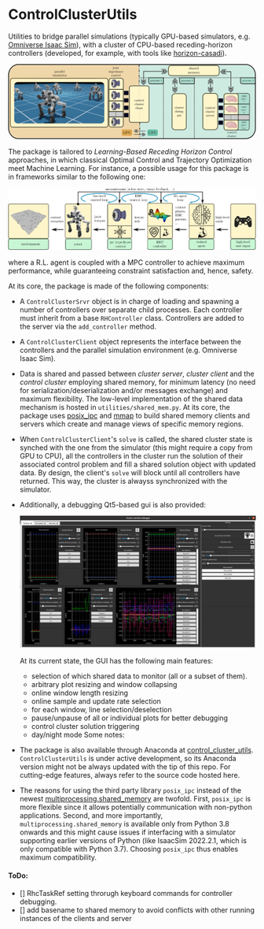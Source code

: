 # ControlClusterUtils

Utilities to bridge parallel simulations (typically GPU-based simulators, e.g. [Omniverse Isaac Sim](https://docs.omniverse.nvidia.com/app_isaacsim/app_isaacsim.html)), with a cluster of CPU-based receding-horizon controllers (developed, for example, with tools like [horizon-casadi](https://github.com/ADVRHumanoids/horizon)). 

<center><img src="control_cluster_utils/docs/images/overview/architecture.png" alt="drawing" width="1000"/> </center>

The package is tailored to *Learning-Based Receding Horizon Control* approaches, in which classical Optimal Control and Trajectory Optimization meet Machine Learning. 
For instance, a possible usage for this package is in frameworks similar to the following one:
<center><img src="control_cluster_utils/docs/images/overview/learning_based.png" alt="drawing" width="900"/> </center>

where a R.L. agent is coupled with a MPC controller to achieve maximum performance, while guaranteeing constraint satisfaction and, hence, safety. 

At its core, the package is made of the following components:
- A `ControlClusterSrvr` object is in charge of loading and spawning a number of controllers over separate child processes. Each controller must inherit from a base `RHController` class. Controllers are added to the server via the `add_controller` method.
- A `ControlClusterClient` object represents the interface between the controllers and the parallel simulation environment (e.g. Omniverse Isaac Sim). 
- Data is shared and passed between *cluster server*, *cluster client* and the *control cluster* employing shared memory, for minimum latency (no need for serialization/deserialization and/or messages exchange) and maximum flexibility. 
The low-level implementation of the shared data mechanism is hosted in `utilities/shared_mem.py`. At its core, the package uses [posix_ipc](https://github.com/osvenskan/posix_ipc) and [mmap](https://docs.python.org/3.7/library/mmap.html) to build shared memory clients and servers which create and manage views of specific memory regions. 

- When `ControlClusterClient`'s `solve` is called, the shared cluster state is synched with the one from the simulator (this might require a copy from GPU to CPU), all the controllers in the cluster run the solution of their associated control problem and fill a shared solution object with updated data. By design, the client's `solve` will block until all controllers have returned. This way, the cluster is alwayss synchronized with the simulator.

- Additionally, a debugging Qt5-based gui is also provided:

    <center><img src="control_cluster_utils/docs/images/overview/debugger_gui.png" alt="drawing" width="600"/> </center>

    At its current state, the GUI has the following main features:
    - selection of which shared data to monitor (all or a subset of them).
    - arbitrary plot resizing and window collapsing
    - online window length resizing
    - online sample and update rate selection
    - for each window, line selection/deselection
    - pause/unpause of all or individual plots for better debugging
    - control cluster solution triggering
    - day/night mode
Some notes: 
- The package is also available through Anaconda at [control_cluster_utils](https://anaconda.org/AndrePatri/control_cluster_utils). `ControlClusterUtils` is under active development, so its Anaconda version might not be always updated with the tip of this repo. For cutting-edge features, always refer to the source code hosted here.
- The reasons for using the third party library `posix_ipc` instead of the newest [multiprocessing.shared_memory](https://docs.python.org/3/library/multiprocessing.shared_memory.html) are twofold. First, `posix_ipc` is more flexible since it allows potentially communication with non-python applications. Second, and more importantly, `multiprocessing.shared_memory` is available only from Python 3.8 onwards and this might cause issues if interfacing with a simulator supporting earlier versions of Python (like IsaacSim 2022.2.1, which is only compatible with Python 3.7). Choosing `posix_ipc` thus enables maximum compatibility.

#### ToDo:

- [] RhcTaskRef setting throrugh keyboard commands for controller debugging.  
- [] add basename to shared memory to avoid conflicts with other running instances of the clients and server
